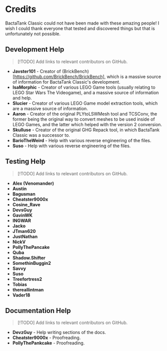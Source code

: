 # Credits
BactaTank Classic could not have been made with these amazing people! I wish I could thank everyone that tested and discovered things but that is unfortunately not possible.

## Development Help
> [!TODO]
> Add links to relevant contributors on GitHub.
- **Javster101** - Creator of (BrickBench)[https://github.com/BrickBench/BrickBench], which is a massive source of information for BactaTank Classic's development.
- **IsaMorphic** - Creator of various LEGO Game tools (usually relating to LEGO Star Wars The Videogame), and a massive source of information and help.
- **Slucier** - Creator of various LEGO Game model extraction tools, which are a massive source of information.
- **Aaron** - Creator of the original PLYtoLSWMesh tool and TCSConv, the former being the original way to convert meshes to be used inside of LEGO Games, and the latter which helped with the version 2 conversion.
- **Skulluse** - Creator of the original GHG Repack tool, in which BactaTank Classic was a successor to.
- **BarioTheWeird** - Help with various reverse engineering of the files.
- **Suso** - Help with various reverse engineering of the files.

## Testing Help
> [!TODO]
> Add links to relevant contributors on GitHub.
- **Alex (Venomander)**
- **Austin**
- **Bagusman**
- **Cheatster9000x**
- **Cosine_Rave**
- **DevsGuy**
- **GavinWK**
- **INGWAR**
- **Jacko**
- **JTman620**
- **JustNathan**
- **NickV**
- **PollyThePancake**
- **Quba**
- **Shadow.Shifter**
- **SomethinBuggin2**
- **Savvy**
- **Suso**
- **Treefortress2**
- **Tobias**
- **thereallintman**
- **Vader18**

## Documentation Help
> [!TODO]
> Add links to relevant contributors on GitHub.
- **DevzGuy** - Help writing sections of the docs.
- **Cheatster9000x** - Proofreading.
- **PollyThePankcake** - Proofreading.